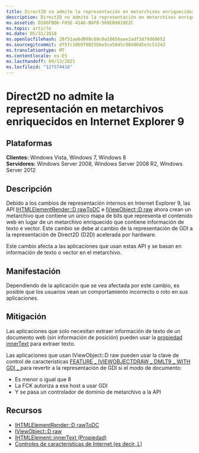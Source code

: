 ```yaml
---
title: Direct2D no admite la representación en metarchivos enriquecidos en Internet Explorer 9
description: Direct2D no admite la representación en metarchivos enriquecidos en Internet Explorer 9
ms.assetid: D106FBD6-F05E-41A6-B8F8-569EB9810E2C
ms.topic: article
ms.date: 05/31/2018
ms.openlocfilehash: 28f51ae6d098c08c0a18656aae2adf3d79d68652
ms.sourcegitcommit: d75fc10b9f0825bbe5ce5045c90d4045e3c53243
ms.translationtype: MT
ms.contentlocale: es-ES
ms.lasthandoff: 09/13/2021
ms.locfileid: "127574416"
---
```

# <a name="direct2d-does-not-support-rendering-to-rich-metafiles-in-internet-explorer-9"></a>Direct2D no admite la representación en metarchivos enriquecidos en Internet Explorer 9

## <a name="platforms"></a>Plataformas

**Clientes:** Windows Vista, Windows 7, Windows 8  
**Servidores:** Windows Server 2008, Windows Server 2008 R2, Windows Server 2012  




## <a name="description"></a>Descripción

Debido a los cambios de representación internos en Internet Explorer 9, las API [IHTMLElementRender::D rawToDC](/previous-versions/windows/internet-explorer/ie-developer/platform-apis/aa752273(v=vs.85)) e [IViewObject::D raw](/windows/desktop/api/oleidl/nf-oleidl-iviewobject-draw) ahora crean un metarchivo que contiene un único mapa de bits que representa el contenido web en lugar de un metarchivo enriquecido que contiene información de texto e vector. Este cambio se debe al cambio de la representación de GDI a la representación de Direct2D (D2D) acelerada por hardware.

Este cambio afecta a las aplicaciones que usan estas API y se basan en información de texto o vector en el metarchivo.

## <a name="manifestation"></a>Manifestación

Dependiendo de la aplicación que se vea afectada por este cambio, es posible que los usuarios vean un comportamiento incorrecto o roto en sus aplicaciones.

## <a name="mitigation"></a>Mitigación

Las aplicaciones que solo necesitan extraer información de texto de un documento web (sin información de posición) pueden usar la [propiedad innerText](/previous-versions/windows/internet-explorer/ie-developer/platform-apis/aa752299(v=vs.85)) para extraer texto.

Las aplicaciones que usan IViewObject::D raw pueden usar la clave de control de características [FEATURE \_ IVIEWOBJECTDRAW \_ DMLT9 \_ WITH GDI \_ ](/previous-versions/windows/internet-explorer/ie-developer/general-info/ee330732(v=vs.85)) para revertir a la representación de GDI si el modo de documento:

-   Es menor o igual que 8
-   La FCK autoriza a ese host a usar GDI
-   Y se pasa un controlador de dominio de metarchivo a la API

## <a name="resources"></a>Recursos

-   [IHTMLElementRender::D rawToDC](/previous-versions/windows/internet-explorer/ie-developer/platform-apis/aa752273(v=vs.85))
-   [IViewObject::D raw](/windows/win32/api/oleidl/nf-oleidl-iviewobject-draw)
-   [IHTMLElement::innerText (Propiedad)](/previous-versions/windows/internet-explorer/ie-developer/platform-apis/aa752299(v=vs.85))
-   [Controles de características de Internet (es decir, L)](/previous-versions/windows/internet-explorer/ie-developer/general-info/ee330732(v=vs.85))

 

 